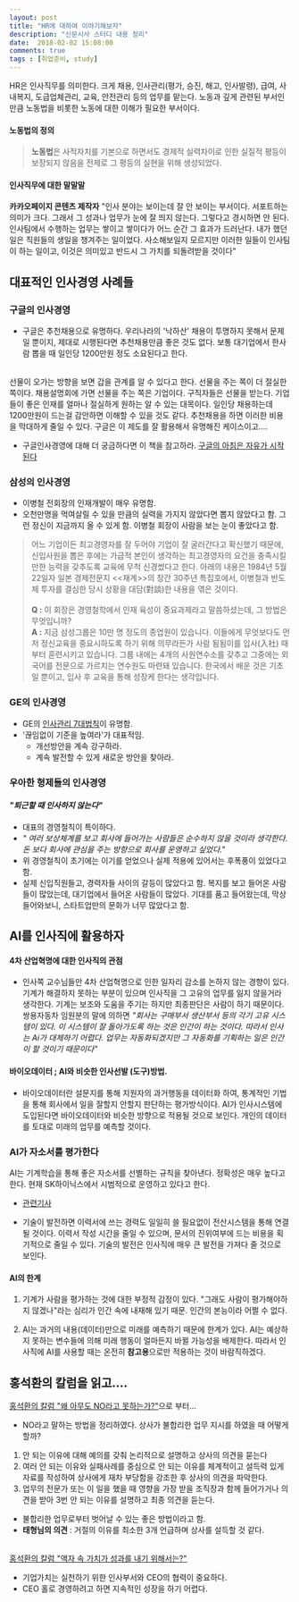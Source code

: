```yaml
---
layout: post
title: "HR에 대하여 이야기해보자"
description: "신문시사 스터디 내용 정리"
date:  2018-02-02 15:08:00
comments: true
tags : [취업준비, study]
---
```



HR은 인사직무를 의미한다. 크게 채용, 인사관리(평가, 승진, 해고, 인사발령), 급여, 사내복지, 도급업체관리, 교육, 안전관리 등의 업무를 맡는다. 노동과 깊게 관련된 부서인 만큼 노동법을 비롯한 노동에 대한 이해가 필요한 부서이다. 

#### 노동법의 정의 
> **노동법**은 사적자치를 기본으로 하면서도 경제적 실력차이로 인한 실질적 평등이 보장되지 않음을 전제로 그 평등의 실현을 위해 생성되었다.


#### 인사직무에 대한 말말말
**카카오페이지 콘텐츠 제작자** "인사 분야는 보이는데 잘 안 보이는 부서이다. 서포트하는 의미가 크다. 그래서 그 성과나 업무가 눈에 잘 띄지 않는다. 그렇다고 경시하면 안 된다. 인사팀에서 수행하는 업무는 쌓이고 쌓이다가 어느 순간 그 효과가 드러난다. 내가 했던 일은  직원들의 생일을 챙겨주는 일이었다. 사소해보일지 모르지만 이러한 일들이 인사팀이 하는 일이고, 이것은 의미있고 반드시 그 가치를 되돌려받을 것이다"


## 대표적인 인사경영 사례들
### 구글의 인사경영
- 구글은 추천채용으로 유명하다. 
우리나라의 '낙하산' 채용이 투명하지 못해서 문제일 뿐이지, 제대로 시행된다면 추천채용만큼 좋은 것도 없다.  보통 대기업에서 한사람 뽑을 때 일인당 1200만원 정도 소요된다고 한다. <br/><br/>

선물이 오가는 방향을 보면 갑을 관계를 알 수 있다고 한다. 선물을 주는 쪽이 더 절실한 쪽이다. 채용설명회에 가면 선물을 주는 쪽은 기업이다. 구직자들은 선물을 받는다. 기업들이 좋은 인재를 얼마나 절실하게 원하는 알 수 있는 대목이다. 일인당 채용하는데 1200만원이 드는걸 감안하면 이해할 수 있을 것도 같다. 추천채용을 하면 이러한 비용을 막대하게 줄일 수 있다. 구글은 이 제도를 잘 활용해서 유명해진 케이스이고.... <br/>

- 구글인사경영에 대해 더 궁금하다면 이 책을 참고하라. [구글의 아침은 자유가 시작된다](http://www.kyobobook.co.kr/product/detailViewKor.laf?barcode=9788925555980) 

### 삼성의 인사경영 
- 이병철 전회장의 인재개발이 매우 유명함. 
- 오천만명을 먹여살릴 수 있을 만큼의 실력을 가지지 않았다면 뽑지 않았다고 함. 그런 정신이 지금까지 올 수 있게 함. 이병철 회장이 사람을 보는 눈이 좋았다고 함. 

> 어느 기업이든 최고경영자를 잘 두어야 기업이 잘 굴러간다고 확신했기 때문에, 신입사원을 뽑은 후에는 가급적 본인이 생각하는 최고경영자의 요건을 충족시킬만한 능력을 갖추도록 교육에 무척 신경썼다고 한다. 아래의 내용은 1984년 5월 22일자 일본 경제전문지 <<재계>>의 창간 30주년 특집호에서, 이병철과 반도체 투자를 결심한 당시 상황을 대담(對談)한 내용을 엮은 것이다. <br/><br/>
**Q :** 이 회장은 경영철학에서 인재 육성이 중요과제라고 말씀하셨는데, 그 방법은 무엇입니까? <br/>
**A :** 지금 삼성그룹은 10만 명 정도의 종업원이 있습니다. 이들에게 무엇보다도 먼저 정신교육을 중요시하도록 하기 위해 의무라든가 사람 됨됨이를 입사(入社) 때부터 훈련시키고 있습니다. 그룹 내에는 4개의 사원연수소를 갖추고 그중에는 외국어를 전문으로 가르치는 연수원도 마련돼 있습니다. 한국에서 배운 것은 기초일 뿐이고, 입사 후 교육을 통해 성장케 한다는 생각입니다.

### GE의 인사경영 
- GE의 [인사관리 7대법칙](http://onworkers.blogspot.kr/2007/04/ge-7.html)이 유명함.  
- '끊임없이 기준을 높여라'가 대표적임.
    + 개선방안을 계속 강구하라. 
    + 계속 발전할 수 있게 새로운 방안을 찾아라. 


### 우아한 형제들의 인사경영 
#### *"퇴근할 때 인사하지 않는다"* 
- 대표의 경영철칙이 특이하다.
- *" 여러 보상체계를  보고 회사에 들어가는 사람들은 순수하지 않을 것이라 생각한다. 돈 보다 회사에 관심을 주는 방향으로 회사를 운영하고 싶었다."*
- 위 경영철칙이 초기에는 이기를 얻었으나 실제 적용에 있어서는 후폭풍이 있었다고 함. 
- 실제 신입직원들고, 경력자들 사이의 갈등이 많았다고 함. 복지를 보고 들어온 사람들이 많았는데, 대기업에서 들어온 사람들이 많았다. 기대를 품고 들어왔는데, 막상 들어와보니, 스타트업만의 문화가 너무 많았다고 함. 



## AI를 인사직에 활용하자
#### 4차 산업혁명에 대한 인사직의 관점 
-  인사쪽 교수님들만 4차 산업혁명으로 인한 일자리 감소를 논하지 않는 경향이 있다. 
기계가 해결하지 못하는 부분이 있으며 인사직을 그 고유의 업무를 잃지 않을거라 생각한다. 기계는 보조와 도움을 주기는 하지만 최종판단은 사람이 하기 때문이다. 쌍용자동차 임원분의 말에 의하면 *"회사는 구매부서 생산부서 등의 각기 고유 시스템이 있다. 이 시스템이 잘 돌아가도록 하는 것은 인간이 하는 것이다. 따라서 인사는 Ai가 대체하기 어렵다. 업무는 자동화되겠지만 그 자동화를 기획하는 일은 인간이 할 것이기 때문이다"*

#### **바이오데이터** ; AI와 비슷한 인사선발 (도구)방법.
- 바이오데이터란 설문지를 통해 지원자의 과거행동을 데이터화 하여, 통계적인 기법을 통해 회사에서 일을 잘할지 안할지 판단하는 평가방식이다. AI가 인사시스템에 도입된다면 바이오데이터와 비슷한 방향으로 적용될 것으로 보인다. 개인의 데이터를 토대로 미래의 업무를 예측할 것이다. 


### AI가 자소서를 평가한다
AI는 기계학습을 통해 좋은 자소서를 선별하는 규칙을 찾아낸다. 정확성은 매우 높다고 한다. 현재 SK하이닉스에서 시범적으로 운영하고 있다고 한다. 
- [관련기사](http://biz.chosun.com/site/data/html_dir/2017/08/14/2017081401030.html)

- 기술이 발전하면 이력서에 쓰는 경력도 일일히 쓸 필요없이 전산시스템을 통해 연결될 것이다. 이력서 작성 시간을 줄일 수 있으며, 문서의 진위여부에 드는 비용을 획기적으로 줄일 수 있다. 기술의 발전은 인사직에 매우 큰 발전을 가져다 줄 것으로 보인다. 

#### AI의 한계
1. 기계가 사람을 평가하는 것에 대한 부정적 감정이 있다. "그래도 사람이 평가해야하지 않겠나"라는 심리가 인간 속에 내재해 있기 때문. 인간의 본능이라 어쩔 수 없다. 

2. AI는 과거의 내용(데이터)만으로 미래를 예측하기 때문에 한계가 있다. AI는 예상하지 못하는 변수들에 의해 미래 행동이 얼마든지 바뀔 가능성을 배제한다. 따라서 인사직에 AI를 사용할 때는 온전히 **참고용**으로만 적용하는 것이 바람직하겠다. 


## 홍석환의 칼럼을 읽고....
[홍석환의 칼럼 "왜 아무도 NO라고 못하는가?"](http://snacker.hankyung.com/article/76765)으로 부터...
- NO라고 말하는 방법을 정리하였다. 상사가 불합리한 업무 지시를 하였을 때 어떻게 할까?
1. 안 되는 이유에 대해 예의를 갖춰 논리적으로 설명하고 상사의 의견을 묻는다
2. 여러 안 되는 이유와 실패사례를 중심으로 안 되는 이유를 체계적이고 설득력 있게 자료를 작성하여 상사에게 재차 부당함을 강조한 후 상사의 의견을 파악한다.
3. 업무의 전문가 또는 이 일을 했을 때 영향을 가장 받을 조직장과 함께 들어가거나 의견을 받아 3번 안 되는 이유를 설명하고 최종 의견을 듣는다. 
- 불합리한 업무로부터 벗어날 수 있는 좋은 방법이라고 함. 
- **태형님의 의견** : 거절의 이유를 최소한 3개 언급하며 상사를 설득할 것 같다. <br/><br/>

 [홍석환의 칼럼 "액자 속 가치가 성과를 내기 위해서는?"](http://snacker.hankyung.com/article/78486) 
- 기업가치는 실천하기 위한 인사부서와 CEO의 협력이 중요하다. 
- CEO 홀로 경영하려고 하면 지속적인 성장을 하기 어렵다. 

